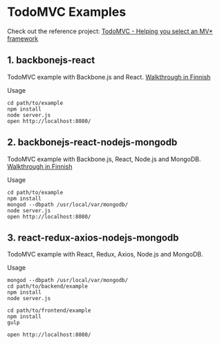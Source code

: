 # TodoMVC Examples

Check out the reference project: [TodoMVC - Helping you select an MV* framework](http://todomvc.com/)

## 1. backbonejs-react

TodoMVC example with Backbone.js and React. [Walkthrough in Finnish](https://fnx.fi/blogi/javascript-kehitys_kayttoliittyma_backbonejs-ja_react-ohjelmistokehyksilla.html)

Usage

    cd path/to/example
    npm install
    node server.js
    open http://localhost:8080/


## 2. backbonejs-react-nodejs-mongodb

TodoMVC example with Backbone.js, React, Node.js and MongoDB. [Walkthrough in Finnish](https://fnx.fi/blogi/javascript-kehitys_osa_2.html)

Usage

    cd path/to/example
    npm install
    mongod --dbpath /usr/local/var/mongodb/
    node server.js
    open http://localhost:8080/

## 3. react-redux-axios-nodejs-mongodb

TodoMVC example with React, Redux, Axios, Node.js and MongoDB.

Usage

    mongod --dbpath /usr/local/var/mongodb/
    cd path/to/backend/example
    npm install
    node server.js

    cd path/to/frontend/example
    npm install
    gulp

    open http://localhost:8080/
